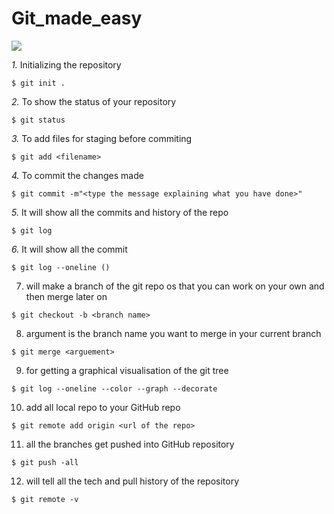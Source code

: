 # Git_made_easy 
 
 <img align="center" src="http://valuebound.com/sites/default/files/2015-12/Beginners_guide_setting_up-git.jpg">
  
_1._ Initializing the repository
``` 
$ git init .
```
_2._ To show the status of your repository
``` 
$ git status
```
_3._ To add files for staging before commiting
```
$ git add <filename>
```  
_4._ To commit the changes made 
```
$ git commit -m"<type the message explaining what you have done>"
```
_5._ It will show all the commits and history of the repo
```
$ git log 
```
_6._ It will show all the commit 
``` 
$ git log --oneline ()
```
7. will make a branch of the git repo os that you can work on your own and then merge later on
```
$ git checkout -b <branch name> 
```
8. argument is the branch name you want to merge in your current branch
```
$ git merge <arguement> 
```
9. for getting a graphical visualisation of the git tree
```
$ git log --oneline --color --graph --decorate
```
10. add all local repo to your GitHub repo
```
$ git remote add origin <url of the repo> 
```
11. all the branches get pushed into GitHub repository
``` 
$ git push -all 
```
12. will tell all the tech and pull history of the repository
```
$ git remote -v
```
